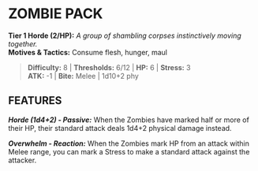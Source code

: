 # ZOMBIE PACK

**Tier 1 Horde (2/HP):** *A group of shambling corpses instinctively moving together.*  
**Motives & Tactics:** Consume flesh, hunger, maul

> **Difficulty:** 8 | **Thresholds:** 6/12 | **HP:** 6 | **Stress:** 3  
> **ATK:** -1 | **Bite:** Melee | 1d10+2 phy  

## FEATURES

***Horde (1d4+2) - Passive:*** When the Zombies have marked half or more of their HP, their standard attack deals 1d4+2 physical damage instead.

***Overwhelm - Reaction:*** When the Zombies mark HP from an attack within Melee range, you can mark a Stress to make a standard attack against the attacker.
